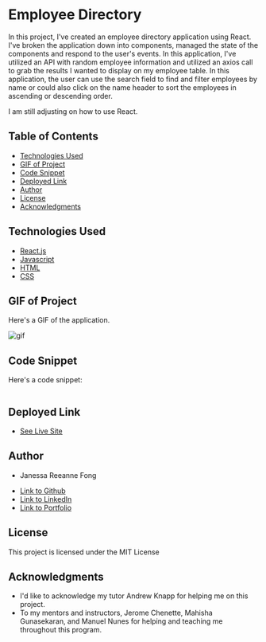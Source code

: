 # Employee Directory

In this project, I've created an employee directory application using React. I've broken the application down into components, managed the state of the components and respond to the user's events. In this application, I've utilized an API with random employee information and utilized an axios call to grab the results I wanted to display on my employee table. In this application, the user can use the search field to find and filter employees by name or could also click on the name header to sort the employees in ascending or descending order. 

I am still adjusting on how to use React. 

## Table of Contents

* [Technologies Used](#technologies-used)
* [GIF of Project](#gif-of-project)
* [Code Snippet](#code-snippet)
* [Deployed Link](#deployed-link)
* [Author](#author)
* [License](#license)
* [Acknowledgments](#acknowledgments)

## Technologies Used

* [React.js](https://reactjs.org/)
* [Javascript](https://developer.mozilla.org/en-US/docs/Web/JavaScript)
* [HTML](https://developer.mozilla.org/en-US/docs/Web/HTML)
* [CSS](https://developer.mozilla.org/en-US/docs/Web/CSS)

## GIF of Project

Here's a GIF of the application.

![gif]()


## Code Snippet

Here's a code snippet:

```

```

## Deployed Link
- [See Live Site]()

## Author

* Janessa Reeanne Fong

- [Link to Github](https://github.com/janessaref)
- [Link to LinkedIn](https://www.linkedin.com/in/janessafong)
- [Link to Portfolio](https://janessarefong.herokuapp.com/)

## License

This project is licensed under the MIT License 

## Acknowledgments

* I'd like to acknowledge my tutor Andrew Knapp for helping me on this project.
* To my mentors and instructors, Jerome Chenette, Mahisha Gunasekaran, and Manuel Nunes for helping and teaching me throughout this program.
